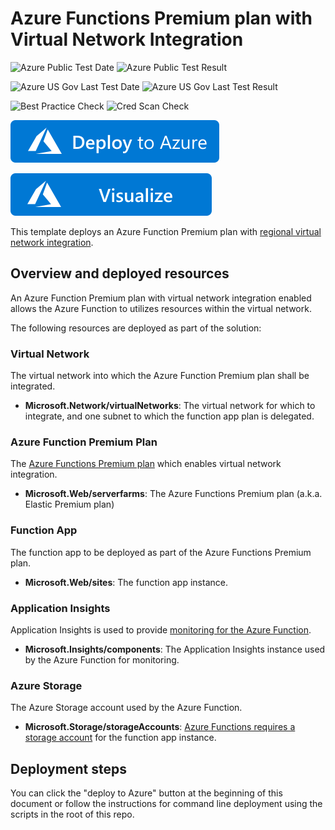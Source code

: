 # Azure Functions Premium plan with Virtual Network Integration

![Azure Public Test Date](https://azurequickstartsservice.blob.core.windows.net/badges/quickstarts/microsoft.web/function-premium-vnet-integration/PublicLastTestDate.svg)
![Azure Public Test Result](https://azurequickstartsservice.blob.core.windows.net/badges/quickstarts/microsoft.web/function-premium-vnet-integration/PublicDeployment.svg)

![Azure US Gov Last Test Date](https://azurequickstartsservice.blob.core.windows.net/badges/quickstarts/microsoft.web/function-premium-vnet-integration/FairfaxLastTestDate.svg)
![Azure US Gov Last Test Result](https://azurequickstartsservice.blob.core.windows.net/badges/quickstarts/microsoft.web/function-premium-vnet-integration/FairfaxDeployment.svg)

![Best Practice Check](https://azurequickstartsservice.blob.core.windows.net/badges/quickstarts/microsoft.web/function-premium-vnet-integration/BestPracticeResult.svg)
![Cred Scan Check](https://azurequickstartsservice.blob.core.windows.net/badges/quickstarts/microsoft.web/function-premium-vnet-integration/CredScanResult.svg)

[![Deploy To Azure](https://raw.githubusercontent.com/Azure/azure-quickstart-templates/master/1-CONTRIBUTION-GUIDE/images/deploytoazure.svg?sanitize=true)](https://portal.azure.com/#create/Microsoft.Template/uri/https%3A%2F%2Fraw.githubusercontent.com%2FAzure%2Fazure-quickstart-templates%2Fmaster%2Fquickstarts%2Fmicrosoft.web%2Ffunction-premium-vnet-integration%2Fazuredeploy.json)

[![Visualize](https://raw.githubusercontent.com/Azure/azure-quickstart-templates/master/1-CONTRIBUTION-GUIDE/images/visualizebutton.svg?sanitize=true)](http://armviz.io/#/?load=https%3A%2F%2Fraw.githubusercontent.com%2FAzure%2Fazure-quickstart-templates%2Fmaster%2Fquickstarts%2Fmicrosoft.web%2Ffunction-premium-vnet-integration%2Fazuredeploy.json)    

This template deploys an Azure Function Premium plan with [regional virtual network integration](https://docs.microsoft.com/azure/azure-functions/functions-networking-options#regional-virtual-network-integration).

## Overview and deployed resources

An Azure Function Premium plan with virtual network integration enabled allows the Azure Function to utilizes resources within the virtual network.

The following resources are deployed as part of the solution:

### Virtual Network

The virtual network into which the Azure Function Premium plan shall be integrated.

+ **Microsoft.Network/virtualNetworks**: The virtual network for which to integrate, and one subnet to which the function app plan is delegated.

### Azure Function Premium Plan

The [Azure Functions Premium plan](https://docs.microsoft.com/azure/azure-functions/functions-premium-plan) which enables virtual network integration.

+ **Microsoft.Web/serverfarms**: The Azure Functions Premium plan (a.k.a. Elastic Premium plan)

### Function App

The function app to be deployed as part of the Azure Functions Premium plan.

+ **Microsoft.Web/sites**: The function app instance.

### Application Insights

Application Insights is used to provide [monitoring for the Azure Function](https://docs.microsoft.com/azure/azure-functions/functions-monitoring).

+ **Microsoft.Insights/components**: The Application Insights instance used by the Azure Function for monitoring.

### Azure Storage

The Azure Storage account used by the Azure Function.

+ **Microsoft.Storage/storageAccounts**: [Azure Functions requires a storage account](https://docs.microsoft.com/azure/azure-functions/storage-considerations) for the function app instance.

## Deployment steps

You can click the "deploy to Azure" button at the beginning of this document or follow the instructions for command line deployment using the scripts in the root of this repo.
